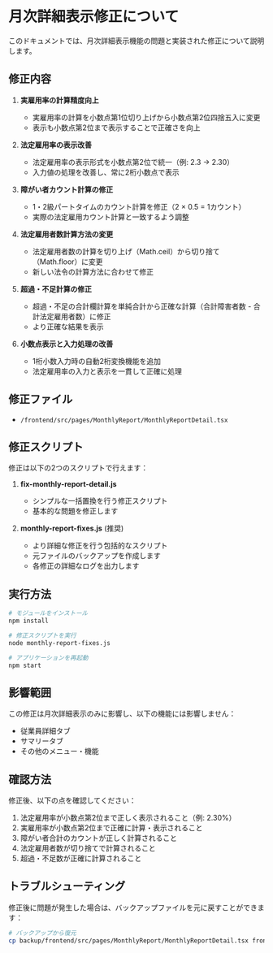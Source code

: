 # 月次詳細表示修正について

このドキュメントでは、月次詳細表示機能の問題と実装された修正について説明します。

## 修正内容

1. **実雇用率の計算精度向上**
   - 実雇用率の計算を小数点第1位切り上げから小数点第2位四捨五入に変更
   - 表示も小数点第2位まで表示することで正確さを向上

2. **法定雇用率の表示改善**
   - 法定雇用率の表示形式を小数点第2位で統一（例: 2.3 → 2.30）
   - 入力値の処理を改善し、常に2桁小数点で表示

3. **障がい者カウント計算の修正**
   - 1・2級パートタイムのカウント計算を修正（2 × 0.5 = 1カウント）
   - 実際の法定雇用カウント計算と一致するよう調整

4. **法定雇用者数計算方法の変更**
   - 法定雇用者数の計算を切り上げ（Math.ceil）から切り捨て（Math.floor）に変更
   - 新しい法令の計算方法に合わせて修正

5. **超過・不足計算の修正**
   - 超過・不足の合計欄計算を単純合計から正確な計算（合計障害者数 - 合計法定雇用者数）に修正
   - より正確な結果を表示

6. **小数点表示と入力処理の改善**
   - 1桁小数入力時の自動2桁変換機能を追加
   - 法定雇用率の入力と表示を一貫して正確に処理

## 修正ファイル

- `/frontend/src/pages/MonthlyReport/MonthlyReportDetail.tsx`

## 修正スクリプト

修正は以下の2つのスクリプトで行えます：

1. **fix-monthly-report-detail.js**
   - シンプルな一括置換を行う修正スクリプト
   - 基本的な問題を修正します

2. **monthly-report-fixes.js** (推奨)
   - より詳細な修正を行う包括的なスクリプト
   - 元ファイルのバックアップを作成します
   - 各修正の詳細なログを出力します

## 実行方法

```bash
# モジュールをインストール
npm install

# 修正スクリプトを実行
node monthly-report-fixes.js

# アプリケーションを再起動
npm start
```

## 影響範囲

この修正は月次詳細表示のみに影響し、以下の機能には影響しません：

- 従業員詳細タブ
- サマリータブ
- その他のメニュー・機能

## 確認方法

修正後、以下の点を確認してください：

1. 法定雇用率が小数点第2位まで正しく表示されること（例: 2.30%）
2. 実雇用率が小数点第2位まで正確に計算・表示されること
3. 障がい者合計のカウントが正しく計算されること
4. 法定雇用者数が切り捨てで計算されること
5. 超過・不足数が正確に計算されること

## トラブルシューティング

修正後に問題が発生した場合は、バックアップファイルを元に戻すことができます：

```bash
# バックアップから復元
cp backup/frontend/src/pages/MonthlyReport/MonthlyReportDetail.tsx frontend/src/pages/MonthlyReport/
```